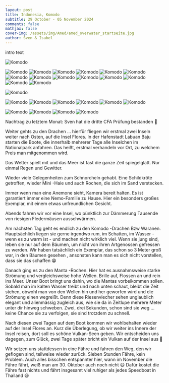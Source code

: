 ```yaml
---
layout: post
title: Indonesia, Komodo
subtitle: 29 October - 05 November 2024
comments: false
mathjax: false
cover-img: /assets/img/Amed/amed_overwater_startseite.jpg
author: Sven & Isabel
---
```


intro text   

![Komodo](/assets/img/Komodo/cfa_pass.jpg)

![Komodo](/assets/img/Komodo/komodo_underwater_small_ray.jpg)
![Komodo](/assets/img/Komodo/komodo_dragon_1.jpg)
![Komodo](/assets/img/Komodo/komodo_dragon_2.jpg)
![Komodo](/assets/img/Komodo/komodo_dragon_3.jpg)
![Komodo](/assets/img/Komodo/komodo_dragon_4.jpg)
![Komodo](/assets/img/Komodo/komodo_land_1.jpg)
![Komodo](/assets/img/Komodo/komodo_land_2.jpg)
![Komodo](/assets/img/Komodo/komodo_land_3.jpg)
![Komodo](/assets/img/Komodo/komodo_land_4.jpg)
![Komodo](/assets/img/Komodo/komodo_land_5.jpg)
![Komodo](/assets/img/Komodo/komodo_land_6.jpg)
![Komodo](/assets/img/Komodo/komodo_land_7.jpg)
![Komodo](/assets/img/Komodo/komodo_land_8.jpg)
![Komodo](/assets/img/Komodo/komodo_land_9.jpg)

![Komodo](/assets/img/Komodo/komodo_land_bats.jpg)

![Komodo](/assets/img/Komodo/komodo_underwater_1.JPG)
![Komodo](/assets/img/Komodo/komodo_underwater_2.JPG)
![Komodo](/assets/img/Komodo/komodo_underwater_3.JPG)
![Komodo](/assets/img/Komodo/komodo_underwater_4.JPG)
![Komodo](/assets/img/Komodo/komodo_underwater_5.JPG)
![Komodo](/assets/img/Komodo/komodo_underwater_6.JPG)

![Komodo](/assets/img/Komodo/komodo_underwater_manta_1.JPG)
![Komodo](/assets/img/Komodo/komodo_underwater_manta_2.JPG)
![Komodo](/assets/img/Komodo/komodo_underwater_turtle_1.JPG)
![Komodo](/assets/img/Komodo/komodo_underwater_turtle_2.JPG)







Nachtrag zu letztem Monat:
Sven hat die dritte CFA Prüfung bestanden 🙌


Weiter gehts zu den Drachen … hierfür fliegen wir erstmal zwei Inseln weiter nach Osten, auf die Insel Flores. In der Hafenstadt Labuan Baju starten die Boote, die innerhalb mehrerer Tage alle Inselchen im Nationalpark anfahren. Das heißt, erstmal verhandeln vor Ort, zu welchem Preis man mitgenommen wird.

Das Wetter spielt mit und das Meer ist fast die ganze Zeit spiegelglatt. Nur einmal Regen und Gewitter.

Wieder viele Gelegenheiten zum Schnorcheln gehabt. Eine Schildkröte getroffen, wieder Mini -Haie und auch Rochen, die sich im Sand verstecken.

Immer wenn man eine Anemone sieht, Kamera bereit halten. Es ist garantiert immer eine Nemo-Familie zu Hause. Hier ein besonders großes Exemplar, mit einem etwas unfreundlichen Gesicht.

Abends fahren wir vor eine Insel, wo pünktlich zur Dämmerung Tausende von riesigen Fledermäusen ausschwärmen.

Am nächsten Tag geht es endlich zu den Komodo -Drachen Bzw Waranen. Hauptsächlich liegen sie gerne irgendwo rum, im Schatten, im Wasser -wenn es zu warm ist - und machen nicht wirklich viel.
Wenn sie jung sind, leben sie nur auf dem Bäumen, um nicht von ihren Artgenossen gefressen zu werden. Wir haben tatsächlich ein Exemplar, das schon so 3 Meter groß war, in den Bäumen gesehen , ansonsten kann man es sich nicht vorstellen, dass sie das schaffen 😁

Danach ging es zu den Manta -Rochen. Hier hat es ausnahmsweise starke Strömung und vergleichsweise hohe Wellen. Brille auf, Flossen an und rein ins Meer. Unser Boot bringt uns dahin, wo die Mantas vorbeikommen sollen. Sobald man im kalten Wasser treibt und nach unten schaut, bleibt die Zeit stehen, obwohl man von den Wellen hin und her geworfen wird und die Strömung einen wegreißt. Denn diese Riesenviecher sehen unglaublich elegant und alienmässig zugleich aus, wie sie da in Zeitlupe mehrere Meter unter dir hinweg schweben. Zwei, drei Sekunden, schon sind sie weg … keine Chance sie zu verfolgen, sie sind trotzdem zu schnell.


Nach diesen zwei Tagen auf dem Boot kommen wir wohlbehalten wieder auf der Insel Flores an. Kurz die Überlegung, ob wir weiter ins Innere der Insel reisen, dort soll es schöne Vulkan-Seen geben. Wir entscheiden uns dagegen, zum Glück, zwei Tage später bricht ein Vulkan auf der Insel aus 🙈

Wir setzen uns stattdessen in eine Fähre und fahren den Weg, den wir geflogen sind, teilweise wieder zurück. Sieben Stunden Fähre, kein Problem. Auch alles bisschen entspannter hier, wann im November die Fähre fährt, weiß man am 30. Oktober auch noch nicht 😃 Dafür kostet die Fähre fast nichts und fährt insgesamt viel ruhiger als jedes Speedboat in Thailand 😃

